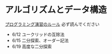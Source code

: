 # アルゴリズムとデータ構造

[プログラミング演習のルール](/RULES.md) 必ず読んでください

* 6/12 ユークリッドの互除法
* 6/15 二分探索、オーダー記法
* 6/19 高度な二分探索
